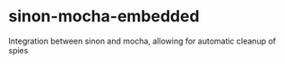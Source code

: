 sinon-mocha-embedded
====================

Integration between sinon and mocha, allowing for automatic cleanup of spies